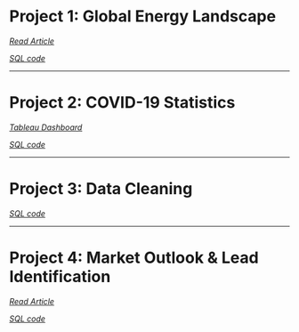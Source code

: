 # Project 1: Global Energy Landscape

*[Read Article](https://github.com/chaficazar/PortfolioProjects/tree/main/Project%201)*

*[SQL code](https://github.com/chaficazar/PortfolioProjects/blob/main/Project%201/Tables%20%26%20SQL%20Code/GlobalEnergyOutlookSQLCode.sql)*

---

# Project 2: COVID-19 Statistics

*[Tableau Dashboard](https://public.tableau.com/app/profile/chafic.azar/viz/COVID-19Statistics_16497856660050/Dashboard1)*

*[SQL code](https://github.com/chaficazar/PortfolioProjects/blob/main/Project%202/SQLCode.sql)*

---

# Project 3: Data Cleaning

*[SQL code](https://github.com/chaficazar/PortfolioProjects/blob/main/Project%203/SQLCode.sql)*

---

# Project 4: Market Outlook & Lead Identification

*[Read Article](https://github.com/chaficazar/PortfolioProjects/blob/main/Project%204/README.md)*

*[SQL code](https://github.com/chaficazar/PortfolioProjects/blob/main/Project%204/SQLCode.sql)*
